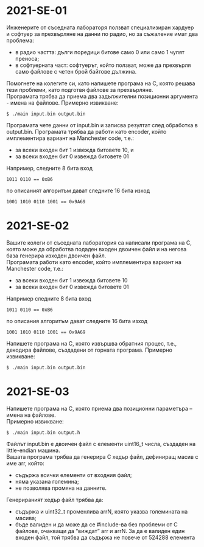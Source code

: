 # 2021-SE-01

Инженерите от съседната лабораторя ползват специализиран хардуер и софтуер за прехвърляне на данни по радио, но за съжаление имат два проблема:

- в радио частта: дълги поредици битове само 0 или само 1 чупят преноса;
- в софтуерната част: софтуерът, който ползват, може да прехвърля само файлове с четен брой байтове дължина.

Помогнете на колегите си, като напишете програма на C, която решава тези проблеми, като подготвя файлове за прехвърляне. <br />
Програмата трябва да приема два задължителни позиционни аргумента - имена на файлове.
Примерно извикване:
```
$ ./main input.bin output.bin
```
Програмата чете данни от input.bin и записва резултат след обработка в output.bin.
Програмата трябва да работи като encoder, който имплементира вариант на Manchester code, т.е.:
- за всеки входен бит 1 извежда битовете 10, и
- за всеки входен бит 0 извежда битовете 01

Например, следните 8 бита вход
```
1011 0110 == 0xB6
```
по описаният алгоритъм дават следните 16 бита изход
```
1001 1010 0110 1001 == 0x9A69
```

# 2021-SE-02

Вашите колеги от съседната лаборатория са написали програма на C, която може да обработва подаден входен двоичен файл и на негова база генерира изходен двоичен файл. <br />
Програмата работи като encoder, който имплементира вариант на Manchester code, т.е.:
- за всеки входен бит 1 извежда битовете 10
- за всеки входен бит 0 извежда битовете 01

Например следните 8 бита вход
```
1011 0110 == 0xB6
```
по описания алгоритъм дават следните 16 бита изход
```
1001 1010 0110 1001 == 0x9A69
```

Напишете програма на C, която извършва обратния процес, т.е., декодира файлове, създадени от горната програма.
Примерно извикване:
```
$ ./main input.bin output.bin
```

# 2021-SE-03

Напишете програма на C, която приема два позиционни параметъра – имена на файлове. <br />
Примерно извикване:
```
$ ./main input.bin output.h
```

Файлът input.bin е двоичен файл с елементи uint16_t числа, създаден на little-endian машина. <br />
Вашата програма трябва да генерира C хедър файл, дефиниращ масив с име arr, който:
- съдържа всички елементи от входния файл;
- няма указана големина;
- не позволява промяна на данните.

Генерираният хедър файл трябва да:
- съдържа и uint32_t променлива arrN, която указва големината на масива;
- бъде валиден и да може да се #include-ва без проблеми от C файлове, очакващи да “виждат” arr и arrN.
За да е валиден един входен файл, той трябва да съдържа не повече от 524288 елемента